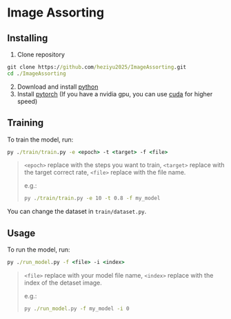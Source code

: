 # Image Assorting

## Installing
1. Clone repository
```cmd
git clone https://github.com/heziyu2025/ImageAssorting.git
cd ./ImageAssorting
```
2. Download and install [python](https://www.python.org/)
3. Install [pytorch](https://pytorch.org/) (If you have a nvidia gpu, you can use [cuda](https://developer.nvidia.com/cuda-toolkit) for higher speed)

## Training

To train the model, run:

```cmd
py ./train/train.py -e <epoch> -t <target> -f <file>
```

> `<epoch>` replace with the steps you want to train, `<target>` replace with the target correct rate, `<file>` replace with the file name.
>
> e.g.:
>
> ```cmd
> py ./train/train.py -e 10 -t 0.8 -f my_model
> ```
>
> 

You can change the dataset in `train/dataset.py`.

## Usage

To run the model, run:

```cmd
py ./run_model.py -f <file> -i <index>
```

> `<file>` replace with your model file name, `<index>` replace with the index of the detaset image.
>
> e.g.:
>
> ```cmd
> py ./run_model.py -f my_model -i 0
> ```
